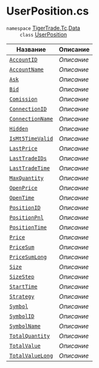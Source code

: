 
# UserPosition.cs
`namespace` [TigerTrade.Tc](../../../TigerTrade.Tc.md).[Data](../../../TigerTrade.Tc/Data.md)  
&nbsp;&nbsp;&nbsp;&nbsp;&nbsp;&nbsp;&nbsp;&nbsp;&nbsp;`class` [UserPosition](../UserPosition.cs.md)

| Название | Описание |
| --- | --- |
| [`AccountID`](./Свойства/AccountID.md) | *Описание* |
| [`AccountName`](./Свойства/AccountName.md) | *Описание* |
| [`Ask`](./Свойства/Ask.md) | *Описание* |
| [`Bid`](./Свойства/Bid.md) | *Описание* |
| [`Comission`](./Свойства/Comission.md) | *Описание* |
| [`ConnectionID`](./Свойства/ConnectionID.md) | *Описание* |
| [`ConnectionName`](./Свойства/ConnectionName.md) | *Описание* |
| [`Hidden`](./Свойства/Hidden.md) | *Описание* |
| [`IsMt5TimeValid`](./Свойства/IsMt5TimeValid.md) | *Описание* |
| [`LastPrice`](./Свойства/LastPrice.md) | *Описание* |
| [`LastTradeIDs`](./Свойства/LastTradeIDs.md) | *Описание* |
| [`LastTradeTime`](./Свойства/LastTradeTime.md) | *Описание* |
| [`MaxQuantity`](./Свойства/MaxQuantity.md) | *Описание* |
| [`OpenPrice`](./Свойства/OpenPrice.md) | *Описание* |
| [`OpenTime`](./Свойства/OpenTime.md) | *Описание* |
| [`PositionID`](./Свойства/PositionID.md) | *Описание* |
| [`PositionPnl`](./Свойства/PositionPnl.md) | *Описание* |
| [`PositionTime`](./Свойства/PositionTime.md) | *Описание* |
| [`Price`](./Свойства/Price.md) | *Описание* |
| [`PriceSum`](./Свойства/PriceSum.md) | *Описание* |
| [`PriceSumLong`](./Свойства/PriceSumLong.md) | *Описание* |
| [`Size`](./Свойства/Size.md) | *Описание* |
| [`SizeStep`](./Свойства/SizeStep.md) | *Описание* |
| [`StartTime`](./Свойства/StartTime.md) | *Описание* |
| [`Strategy`](./Свойства/Strategy.md) | *Описание* |
| [`Symbol`](./Свойства/Symbol.md) | *Описание* |
| [`SymbolID`](./Свойства/SymbolID.md) | *Описание* |
| [`SymbolName`](./Свойства/SymbolName.md) | *Описание* |
| [`TotalQuantity`](./Свойства/TotalQuantity.md) | *Описание* |
| [`TotalValue`](./Свойства/TotalValue.md) | *Описание* |
| [`TotalValueLong`](./Свойства/TotalValueLong.md) | *Описание* |
